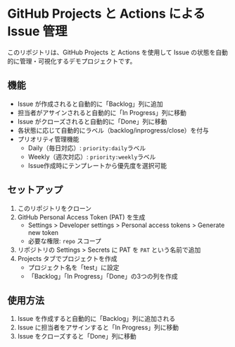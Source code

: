 # GitHub Projects と Actions による Issue 管理

このリポジトリは、GitHub Projects と Actions を使用して Issue の状態を自動的に管理・可視化するデモプロジェクトです。

## 機能

- Issue が作成されると自動的に「Backlog」列に追加
- 担当者がアサインされると自動的に「In Progress」列に移動
- Issue がクローズされると自動的に「Done」列に移動
- 各状態に応じて自動的にラベル（backlog/inprogress/close）を付与
- プリオリティ管理機能
  - Daily（毎日対応）: `priority:daily`ラベル
  - Weekly（週次対応）: `priority:weekly`ラベル
  - Issue作成時にテンプレートから優先度を選択可能

## セットアップ

1. このリポジトリをクローン
2. GitHub Personal Access Token (PAT) を生成
   - Settings > Developer settings > Personal access tokens > Generate new token
   - 必要な権限: `repo` スコープ
3. リポジトリの Settings > Secrets に PAT を `PAT` という名前で追加
4. Projects タブでプロジェクトを作成
   - プロジェクト名を「test」に設定
   - 「Backlog」「In Progress」「Done」の3つの列を作成

## 使用方法

1. Issue を作成すると自動的に「Backlog」列に追加される
2. Issue に担当者をアサインすると「In Progress」列に移動
3. Issue をクローズすると「Done」列に移動
